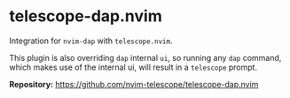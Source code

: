 # telescope-dap.nvim

Integration for `nvim-dap` with `telescope.nvim`.

This plugin is also overriding `dap` internal `ui`, so running any `dap` command, which makes use of the internal ui, will result in a `telescope` prompt.

**Repository:** <https://github.com/nvim-telescope/telescope-dap.nvim>


<!-- vim: set ft=markdown: -->